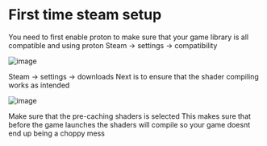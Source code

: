# First time steam setup
You need to first enable proton to make sure that your game library is all compatible and using proton
Steam -> settings -> compatibility

![image](https://github.com/DafDandy/Fedora_New_Install/assets/102477185/121753d0-9602-4c77-8ec0-025c6beaa242)

Steam -> settings -> downloads
Next is to ensure that the shader compiling works as intended

![image](https://github.com/DafDandy/Fedora_New_Install/assets/102477185/bbc58299-355e-4924-b9d3-4e7b81ab2bde)


Make sure that the pre-caching shaders is selected
This makes sure that before the game launches the shaders will compile so your game doesnt end up being a choppy mess

